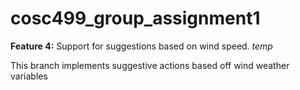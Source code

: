 # cosc499_group_assignment1

__Feature 4:__ Support for suggestions based on wind speed.  _temp_

This branch implements suggestive actions based off wind weather variables

